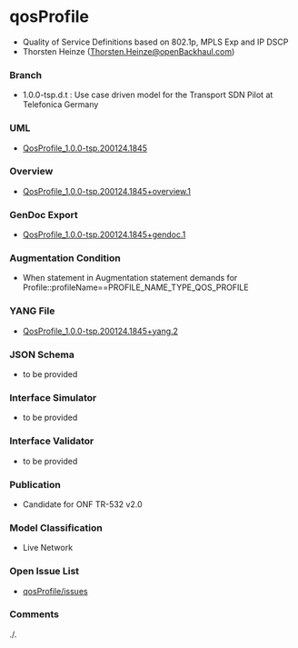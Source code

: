 # qosProfile
- Quality of Service Definitions based on 802.1p, MPLS Exp and IP DSCP
- Thorsten Heinze (Thorsten.Heinze@openBackhaul.com)

### Branch
- 1.0.0-tsp.d.t : Use case driven model for the Transport SDN Pilot at Telefonica Germany

### UML
- [QosProfile_1.0.0-tsp.200124.1845](./QosProfile_1.0.0-tsp.200124.1845.zip)

### Overview 
- [QosProfile_1.0.0-tsp.200124.1845+overview.1](./QosProfile_1.0.0-tsp.200124.1845+overview.1.png)

### GenDoc Export
- [QosProfile_1.0.0-tsp.200124.1845+gendoc.1](./QosProfile_1.0.0-tsp.200124.1845+gendoc.1.docx)

### Augmentation Condition
- When statement in Augmentation statement demands for Profile::profileName==PROFILE_NAME_TYPE_QOS_PROFILE

### YANG File
- [QosProfile_1.0.0-tsp.200124.1845+yang.2](./QosProfile_1.0.0-tsp.200124.1845+yang.2.zip)

### JSON Schema
- to be provided

### Interface Simulator
- to be provided

### Interface Validator
- to be provided

### Publication
- Candidate for ONF TR-532 v2.0 

### Model Classification
- Live Network

### Open Issue List
- [qosProfile/issues](../../issues)

### Comments
./.

